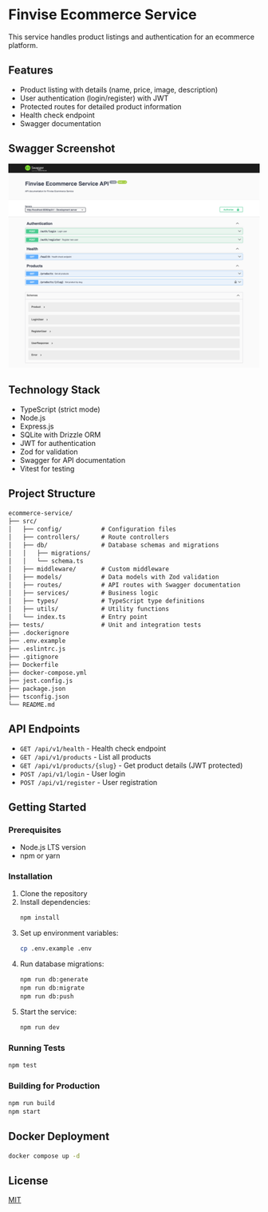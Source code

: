 # Finvise Ecommerce Service

This service handles product listings and authentication for an ecommerce platform.

## Features

- Product listing with details (name, price, image, description)
- User authentication (login/register) with JWT
- Protected routes for detailed product information
- Health check endpoint
- Swagger documentation

## Swagger Screenshot

![Swagger Screenshot](screenshoot/swagger.png)

## Technology Stack

- TypeScript (strict mode)
- Node.js
- Express.js
- SQLite with Drizzle ORM
- JWT for authentication
- Zod for validation
- Swagger for API documentation
- Vitest for testing

## Project Structure

```
ecommerce-service/
├── src/
│   ├── config/           # Configuration files
│   ├── controllers/      # Route controllers
│   ├── db/               # Database schemas and migrations
│   │   ├── migrations/
│   │   └── schema.ts
│   ├── middleware/       # Custom middleware
│   ├── models/           # Data models with Zod validation
│   ├── routes/           # API routes with Swagger documentation
│   ├── services/         # Business logic
│   ├── types/            # TypeScript type definitions
│   ├── utils/            # Utility functions
│   └── index.ts          # Entry point
├── tests/                # Unit and integration tests
├── .dockerignore
├── .env.example
├── .eslintrc.js
├── .gitignore
├── Dockerfile
├── docker-compose.yml
├── jest.config.js
├── package.json
├── tsconfig.json
└── README.md
```

## API Endpoints

- `GET /api/v1/health` - Health check endpoint
- `GET /api/v1/products` - List all products
- `GET /api/v1/products/{slug}` - Get product details (JWT protected)
- `POST /api/v1/login` - User login
- `POST /api/v1/register` - User registration

## Getting Started

### Prerequisites

- Node.js LTS version
- npm or yarn

### Installation

1. Clone the repository
2. Install dependencies:
   ```bash
   npm install
   ```
3. Set up environment variables:
   ```bash
   cp .env.example .env
   ```
4. Run database migrations:
   ```bash
   npm run db:generate
   npm run db:migrate
   npm run db:push
   ```
5. Start the service:
   ```bash
   npm run dev
   ```

### Running Tests

```bash
npm test
```

### Building for Production

```bash
npm run build
npm start
```

## Docker Deployment

```bash
docker compose up -d
```

## License

[MIT](LICENSE)
